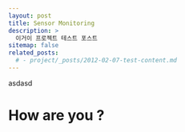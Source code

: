 ```yaml
---
layout: post
title: Sensor Monitoring
description: >
  이거이 프로젝트 테스트 포스트
sitemap: false
related_posts:
  # - project/_posts/2012-02-07-test-content.md
---
```


asdasd

# How are you ?

